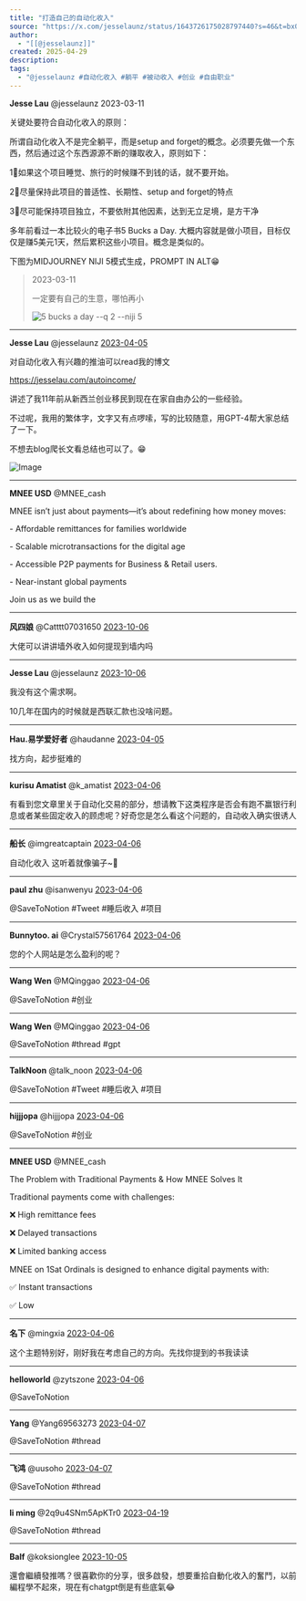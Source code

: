 ```yaml
---
title: "打造自己的自动化收入"
source: "https://x.com/jesselaunz/status/1643726175028797440?s=46&t=bx0WG1AGHlEB9ipAHDEpnw"
author:
  - "[[@jesselaunz]]"
created: 2025-04-29
description:
tags:
  - "@jesselaunz #自动化收入 #躺平 #被动收入 #创业 #自由职业"
---
```

**Jesse Lau** @jesselaunz 2023-03-11

关键处要符合自动化收入的原则：

所谓自动化收入不是完全躺平，而是setup and forget的概念。必须要先做一个东西，然后通过这个东西源源不断的赚取收入，原则如下：

1⃣如果这个项目睡觉、旅行的时候赚不到钱的话，就不要开始。

2⃣尽量保持此项目的普适性、长期性、setup and forget的特点

3⃣尽可能保持项目独立，不要依附其他因素，达到无立足境，是方干净

多年前看过一本比较火的电子书5 Bucks a Day. 大概内容就是做小项目，目标仅仅是赚5美元1天，然后累积这些小项目。概念是类似的。

下图为MIDJOURNEY NIJI 5模式生成，PROMPT IN ALT😁

> 2023-03-11
> 
> 一定要有自己的生意，哪怕再小
> 
> ![5 bucks a day --q 2 --niji 5](https://pbs.twimg.com/media/Fs-v3uJaMAAkES9?format=png&name=large)

---

**Jesse Lau** @jesselaunz [2023-04-05](https://x.com/jesselaunz/status/1643756733444292610)

对自动化收入有兴趣的推油可以read我的博文

https://jesselau.com/autoincome/

讲述了我11年前从新西兰创业移民到现在在家自由办公的一些经验。

不过呢，我用的繁体字，文字又有点啰嗦，写的比较随意，用GPT-4帮大家总结了一下。

不想去blog爬长文看总结也可以了。😁

![Image](https://pbs.twimg.com/media/Fs_Lwn5aAAAurgx?format=png&name=large)

---

**MNEE USD** @MNEE\_cash

MNEE isn’t just about payments—it’s about redefining how money moves:

\- Affordable remittances for families worldwide

\- Scalable microtransactions for the digital age

\- Accessible P2P payments for Business & Retail users.

\- Near-instant global payments

Join us as we build the

---

**风四娘** @Catttt07031650 [2023-10-06](https://x.com/Catttt07031650/status/1710112014696333376)

大佬可以讲讲墙外收入如何提现到墙内吗

---

**Jesse Lau** @jesselaunz [2023-10-06](https://x.com/jesselaunz/status/1710397496332288483)

我没有这个需求啊。

10几年在国内的时候就是西联汇款也没啥问题。

---

**Hau.易学爱好者** @haudanne [2023-04-05](https://x.com/haudanne/status/1643758155556372480)

找方向，起步挺难的

---

**kurisu Amatist** @k\_amatist [2023-04-06](https://x.com/k_amatist/status/1643828712973172737)

有看到您文章里关于自动化交易的部分，想请教下这类程序是否会有跑不赢银行利息或者某些固定收入的顾虑呢？好奇您是怎么看这个问题的，自动收入确实很诱人

---

**船长** @imgreatcaptain [2023-04-06](https://x.com/imgreatcaptain/status/1644022420020273155)

自动化收入 这听着就像骗子~🍺

---

**paul zhu** @isanwenyu [2023-04-06](https://x.com/isanwenyu/status/1643777028917952512)

@SaveToNotion #Tweet #睡后收入 #项目

---

**Bunnytoo. ai** @Crystal57561764 [2023-04-06](https://x.com/Crystal57561764/status/1643807038366187520)

您的个人网站是怎么盈利的呢？

---

**Wang Wen** @MQinggao [2023-04-06](https://x.com/MQinggao/status/1643823076784902145)

@SaveToNotion #创业

---

**Wang Wen** @MQinggao [2023-04-06](https://x.com/MQinggao/status/1643823430314385408)

@SaveToNotion #thread #gpt

---

**TalkNoon** @talk\_noon [2023-04-06](https://x.com/talk_noon/status/1643837102629740544)

@SaveToNotion #Tweet #睡后收入 #项目

---

**hijjjopa** @hijjjopa [2023-04-06](https://x.com/hijjjopa/status/1643846189702586368)

@SaveToNotion #创业

---

**MNEE USD** @MNEE\_cash

The Problem with Traditional Payments & How MNEE Solves It

Traditional payments come with challenges:

❌ High remittance fees

❌ Delayed transactions

❌ Limited banking access

MNEE on 1Sat Ordinals is designed to enhance digital payments with:

✅ Instant transactions

✅ Low

---

**名下** @mingxia [2023-04-06](https://x.com/mingxia/status/1643872621266628608)

这个主题特别好，刚好我在考虑自己的方向。先找你提到的书我读读

---

**helloworld** @zytszone [2023-04-06](https://x.com/zytszone/status/1643933770213621761)

@SaveToNotion

---

**Yang** @Yang69563273 [2023-04-07](https://x.com/Yang69563273/status/1644277130887565313)

@SaveToNotion #thread

---

**飞鸿** @uusoho [2023-04-07](https://x.com/uusoho/status/1644351702274039808)

@SaveToNotion #thread

---

**li ming** @2q9u4SNm5ApKTr0 [2023-04-19](https://x.com/2q9u4SNm5ApKTr0/status/1648559603578286080)

@SaveToNotion #thread

---

**Balf** @koksionglee [2023-10-05](https://x.com/koksionglee/status/1710081519602241739)

還會繼續發推嗎？很喜歡你的分享，很多啟發，想要重拾自動化收入的奮鬥，以前編程學不起來，現在有chatgpt倒是有些底氣😂